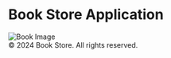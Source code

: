 # Book Store Application

<div class="container">
  <main>
    <section class="book">
      <img src="https://github.com/user-attachments/assets/4c677f32-c7fd-42c2-9dff-285c9f676c73" alt="Book Image">
    </section>
  </main>
</div>

<footer>
  &copy; 2024 Book Store. All rights reserved.
</footer>
